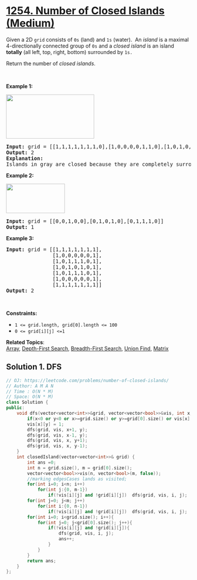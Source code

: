 # [1254. Number of Closed Islands (Medium)](https://leetcode.com/problems/number-of-closed-islands/)

<p>Given a 2D&nbsp;<code>grid</code> consists of <code>0s</code> (land)&nbsp;and <code>1s</code> (water).&nbsp; An <em>island</em> is a maximal 4-directionally connected group of <code><font face="monospace">0</font>s</code> and a <em>closed island</em>&nbsp;is an island <strong>totally</strong>&nbsp;(all left, top, right, bottom) surrounded by <code>1s.</code></p>

<p>Return the number of <em>closed islands</em>.</p>

<p>&nbsp;</p>
<p><strong>Example 1:</strong></p>

<p><img alt="" src="https://assets.leetcode.com/uploads/2019/10/31/sample_3_1610.png" style="width: 240px; height: 120px;"></p>

<pre><strong>Input:</strong> grid = [[1,1,1,1,1,1,1,0],[1,0,0,0,0,1,1,0],[1,0,1,0,1,1,1,0],[1,0,0,0,0,1,0,1],[1,1,1,1,1,1,1,0]]
<strong>Output:</strong> 2
<strong>Explanation:</strong> 
Islands in gray are closed because they are completely surrounded by water (group of 1s).</pre>

<p><strong>Example 2:</strong></p>

<p><img alt="" src="https://assets.leetcode.com/uploads/2019/10/31/sample_4_1610.png" style="width: 160px; height: 80px;"></p>

<pre><strong>Input:</strong> grid = [[0,0,1,0,0],[0,1,0,1,0],[0,1,1,1,0]]
<strong>Output:</strong> 1
</pre>

<p><strong>Example 3:</strong></p>

<pre><strong>Input:</strong> grid = [[1,1,1,1,1,1,1],
&nbsp;              [1,0,0,0,0,0,1],
&nbsp;              [1,0,1,1,1,0,1],
&nbsp;              [1,0,1,0,1,0,1],
&nbsp;              [1,0,1,1,1,0,1],
&nbsp;              [1,0,0,0,0,0,1],
               [1,1,1,1,1,1,1]]
<strong>Output:</strong> 2
</pre>

<p>&nbsp;</p>
<p><strong>Constraints:</strong></p>

<ul>
	<li><code>1 &lt;= grid.length, grid[0].length &lt;= 100</code></li>
	<li><code>0 &lt;= grid[i][j] &lt;=1</code></li>
</ul>


**Related Topics**:  
[Array](https://leetcode.com/tag/array/), [Depth-First Search](https://leetcode.com/tag/depth-first-search/), [Breadth-First Search](https://leetcode.com/tag/breadth-first-search/), [Union Find](https://leetcode.com/tag/union-find/), [Matrix](https://leetcode.com/tag/matrix/)

## Solution 1. DFS

```cpp
// OJ: https://leetcode.com/problems/number-of-closed-islands/
// Author: A M A N
// Time : O(N * M)
// Space: O(N * M)
class Solution {
public:
    void dfs(vector<vector<int>>&grid, vector<vector<bool>>&vis, int x, int y){
        if(x<0 or y<0 or x>=grid.size() or y>=grid[0].size() or vis[x][y] or grid[x][y]) return;
        vis[x][y] = 1;
        dfs(grid, vis, x+1, y);
        dfs(grid, vis, x-1, y);
        dfs(grid, vis, x, y+1);
        dfs(grid, vis, x, y-1);
    }
    int closedIsland(vector<vector<int>>& grid) {
        int ans =0;
        int n = grid.size(), m = grid[0].size();
        vector<vector<bool>>vis(n, vector<bool>(m, false));
        //marking edgesCases lands as visited;
        for(int i=0; i<n; i++)
            for(int j:{0, m-1})
                if(!vis[i][j] and !grid[i][j])  dfs(grid, vis, i, j);
        for(int j=0; j<m; j++)
            for(int i:{0, n-1})
                if(!vis[i][j] and !grid[i][j])  dfs(grid, vis, i, j);
        for(int i=0; i<grid.size(); i++){
            for(int j=0; j<grid[0].size(); j++){
                if(!vis[i][j] and !grid[i][j]){
                    dfs(grid, vis, i, j);
                    ans++;
                }
            }
        }
        return ans;
    }
};
```